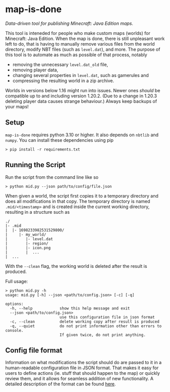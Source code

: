 # map-is-done
*Data-driven tool for publishing Minecraft: Java Edition maps.*

This tool is inteneded for people who make custom maps (worlds) for
Minecraft: Java Edition. When the map is done, there is still 
unpleasant work left to do, that is having to manually remove various files
from the world directory, modify NBT files (such as `level.dat`), and more.
The purpose of this tool is to automate as much as possible of that process,
notably
- removing the unnecessary `level.dat_old` file,
- removing player data,
- changing several properties in `level.dat`, such as gamerules and
- compressing the resulting world in a zip archive.

Worlds in versions below 1.16 might run into issues. Newer ones *should* be
compatible up to and including version 1.20.2. (Due to a change in 1.20.3
deleting player data causes strange behaviour.) Always keep backups of your
maps! 

## Setup
`map-is-done` requires python 3.10 or higher. It also depends on `nbtlib` and
`numpy`. You can install these dependencies using pip
```console
> pip install -r requirements.txt
```

## Running the Script
Run the script from the command line like so
```console
> python mid.py --json path/to/config/file.json
```

When given a world, the script first copies it to a temporary directory and
does all modifications in that copy. The temporary directory is named
`.mid/<timestamp>` and is created inside the current working directory,
resulting in a structure such as
```
./
|- .mid
|  |- 1698233982531529800/
|     |- my_world/
|        |- level.dat
|        |- region/
|        |- icon.png
|        |  ...
|  ...
```
With the `--clean` flag, the working world is deleted after the result is
produced.

Full usage:
```console
> python mid.py -h
usage: mid.py [-h] --json <path/to/config.json> [-c] [-q]

options:
  -h, --help            show this help message and exit
  --json <path/to/config.json>
                        use this configuration file in json format
  -c, --clean           delete working copy after result is produced
  -q, --quiet           do not print information other than errors to console.
                        If given twice, do not print anything.
```

## Config file format
Information on what modifications the script should do are passed to it in
a human-readable configuration file in JSON format. That makes it easy for
users to define actions (ie. stuff that should happen to the map) or quickly
review them, and it allows for seamless addition of new functionality.
A detailed description of the format can be found [here](docs/config_file_format.md).
